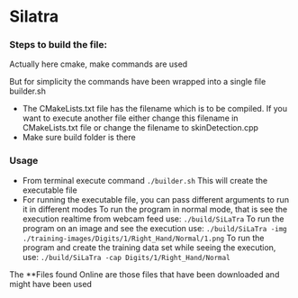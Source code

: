 # Silatra

### Steps to build the file:

Actually here cmake, make commands are used

But for simplicity the commands have been wrapped into a single file builder.sh

* The CMakeLists.txt file has the filename which is to be compiled. If you want to execute another file either change this filename in CMakeLists.txt file or change the filename to skinDetection.cpp
* Make sure build folder is there

### Usage
* From terminal execute command
	`./builder.sh`
  This will create the executable file
* For running the executable file, you can pass different arguments to run it in different modes
  To run the program in normal mode, that is see the execution realtime from webcam feed use:
  `./build/SiLaTra`
  To run the program on an image and see the execution use:
  `./build/SiLaTra -img ./training-images/Digits/1/Right_Hand/Normal/1.png`
  To run the program and create the training data set while seeing the execution, use:
  `./build/SiLaTra -cap Digits/1/Right_Hand/Normal`
	
The **Files found Online are those files that have been downloaded and might have been used
